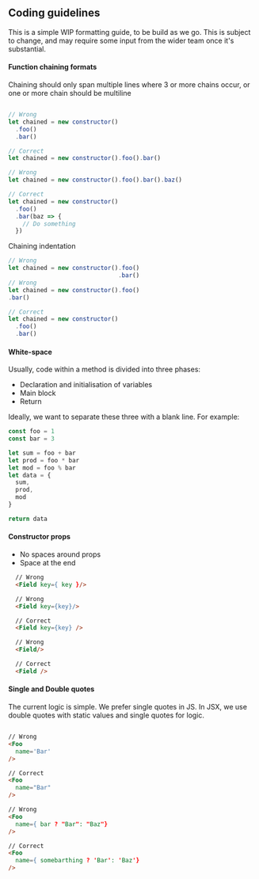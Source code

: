## Coding guidelines

This is a simple WIP formatting guide, to be build as we go. This is subject to change, and may require some input from the wider team once it's substantial.

#### Function chaining formats

Chaining should only span multiple lines where 3 or more chains occur, or one or more chain should be multiline

```javascript

// Wrong
let chained = new constructor()
  .foo()
  .bar()

// Correct
let chained = new constructor().foo().bar()

// Wrong
let chained = new constructor().foo().bar().baz()

// Correct
let chained = new constructor()
  .foo()
  .bar(baz => {
    // Do something
  })
```


Chaining indentation

```javascript
// Wrong
let chained = new constructor().foo()
                               .bar()
// Wrong
let chained = new constructor().foo()
.bar()

// Correct
let chained = new constructor()
  .foo()
  .bar()
```

#### White-space

Usually, code within a method is divided into three phases:

- Declaration and initialisation of variables
- Main block
- Return

Ideally, we want to separate these three with a blank line. For example:

```js
const foo = 1
const bar = 3

let sum = foo + bar
let prod = foo * bar
let mod = foo % bar
let data = {
  sum,
  prod,
  mod
}

return data
```

#### Constructor props

- No spaces around props
- Space at the end

```html
  // Wrong
  <Field key={ key }/>

  // Wrong
  <Field key={key}/>

  // Correct
  <Field key={key} />

  // Wrong
  <Field/>

  // Correct
  <Field />
```

#### Single and Double quotes

The current logic is simple. We prefer single quotes in JS. In JSX, we use double quotes with static values and single quotes for logic.

```html

// Wrong
<Foo
  name='Bar'
/>

// Correct
<Foo
  name="Bar"
/>

// Wrong
<Foo
  name={ bar ? "Bar": "Baz"}
/>

// Correct
<Foo
  name={ somebarthing ? 'Bar': 'Baz'}
/>

```
